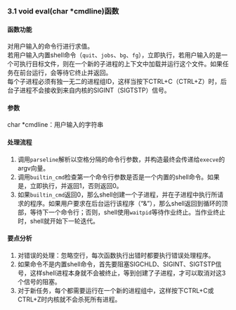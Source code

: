### 3.1 void eval(char *cmdline)函数

#### 函数功能  

对用户输入的命令行进行求值。  
若用户输入内置shell命令（`quit`、`jobs`、`bg`、`fg`），立即执行，若用户输入的是一个可执行目标文件，则在一个新的子进程的上下文中加载并运行这个文件。如果任务在前台运行，会等待它终止并返回。  
每个子进程必须有独一无二的进程组ID，这样当按下CTRL+C（CTRL+Z）时，后台子进程不会接收到来自内核的SIGINT（SIGTSTP）信号。  

#### 参数

char *cmdline：用户输入的字符串

#### 处理流程

1. 调用`parseline`解析以空格分隔的命令行参数，并构造最终会传递给`execve`的argv向量。
2. 调用`builtin_cmd`检查第一个命令行参数是否是一个内置的shell命令。如果是，立即执行，并返回1，否则返回0。
3. 如果`builtin_cmd`返回0，那么shell创建一个子进程，并在子进程中执行所请求的程序。如果用户要求在后台运行该程序（“&”），那么shell返回到循环的顶部，等待下一个命令行；否则，shell使用`waitpid`等待作业终止。当作业终止时，shell就开始下一轮迭代。

#### 要点分析

1. 对错误的处理：忽略空行，每次函数执行出错时都要执行错误处理程序。
2. 如果命令不是内置shell命令，首先要阻塞SIGCHLD、SIGINT、SIGTSTP信号，这样shell进程本身就不会被终止，等到创建了子进程，才可以取消对这3个信号的阻塞。
3. 对于新任务，每个都需要运行在一个新的进程组中，这样按下CTRL+C或CTRL+Z时内核就不会杀死所有进程。
